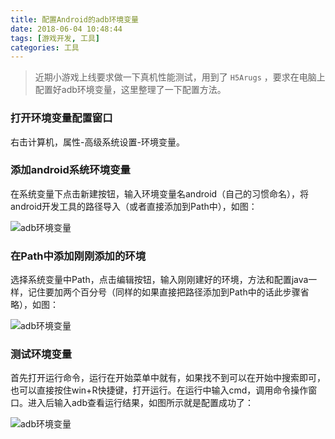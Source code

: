 ```yaml
---
title: 配置Android的adb环境变量
date: 2018-06-04 10:48:44
tags: [游戏开发, 工具]
categories: 工具
---
```

>近期小游戏上线要求做一下真机性能测试，用到了 `H5Arugs` ，要求在电脑上配置好adb环境变量，这里整理了一下配置方法。

### 打开环境变量配置窗口
右击计算机，属性-高级系统设置-环境变量。

### 添加android系统环境变量
在系统变量下点击新建按钮，输入环境变量名android（自己的习惯命名），将android开发工具的路径导入（或者直接添加到Path中），如图：

![adb环境变量](http://blogpic.at15cm.com/adb-env-settings.png)

### 在Path中添加刚刚添加的环境
选择系统变量中Path，点击编辑按钮，输入刚刚建好的环境，方法和配置java一样，记住要加两个百分号（同样的如果直接把路径添加到Path中的话此步骤省略），如图：

![adb环境变量](http://blogpic.at15cm.com/adb-system-var.jpg)

### 测试环境变量
首先打开运行命令，运行在开始菜单中就有，如果找不到可以在开始中搜索即可，也可以直接按住win+R快捷键，打开运行。在运行中输入cmd，调用命令操作窗口。进入后输入adb查看运行结果，如图所示就是配置成功了：

![adb环境变量](http://blogpic.at15cm.com/adb-cmd-check.jpg)

